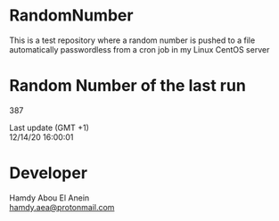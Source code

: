 # RandomNumber    
This is a test repository where a random number is pushed to a file automatically passwordless from a cron job in my Linux CentOS server    
# Random Number of the last run   
387
      
Last update (GMT +1)    
12/14/20 16:00:01
# Developer    
Hamdy Abou El Anein   
hamdy.aea@protonmail.com
